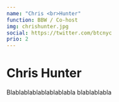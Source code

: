 ```yaml
---
name: "Chris <br>Hunter"
function: BBW / Co-host
img: chrishunter.jpg
social: https://twitter.com/btcnyc
prio: 2
---
```


# Chris Hunter
 
Blablablablablablablabla
blablablabla

